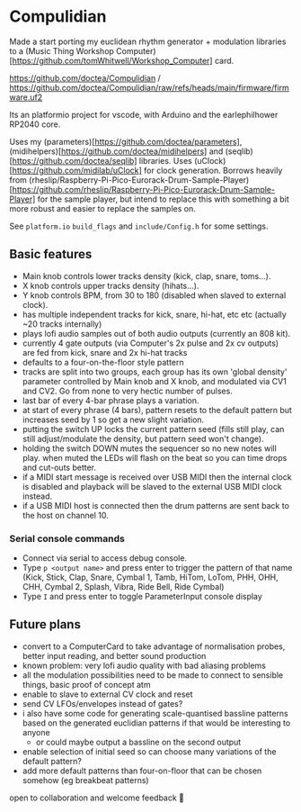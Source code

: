 # Compulidian

Made a start porting my euclidean rhythm generator + modulation libraries to a (Music Thing Workshop Computer)[https://github.com/tomWhitwell/Workshop_Computer] card.

https://github.com/doctea/Compulidian / https://github.com/doctea/Compulidian/raw/refs/heads/main/firmware/firmware.uf2

Its an platformio project for vscode, with Arduino and the earlephilhower RP2040 core.

Uses my (parameters)[https://github.com/doctea/parameters], (midihelpers)[https://github.com/doctea/midihelpers] and (seqlib)[https://github.com/doctea/seqlib] libraries.  Uses (uClock)[https://github.com/midilab/uClock] for clock generation.  Borrows heavily from (rheslip/Raspberry-Pi-Pico-Eurorack-Drum-Sample-Player)[https://github.com/rheslip/Raspberry-Pi-Pico-Eurorack-Drum-Sample-Player] for the sample player, but intend to replace this with something a bit more robust and easier to replace the samples on.

See `platform.io` `build_flags` and `include/Config.h` for some settings.

## Basic features

- Main knob controls lower tracks density (kick, clap, snare, toms...).
- X knob controls upper tracks density (hihats...).
- Y knob controls BPM, from 30 to 180 (disabled when slaved to external clock).
- has multiple independent tracks for kick, snare, hi-hat, etc etc (actually ~20 tracks internally)
- plays lofi audio samples out of both audio outputs (currently an 808 kit).
- currently 4 gate outputs (via Computer's 2x pulse and 2x cv outputs) are fed from kick, snare and 2x hi-hat tracks
- defaults to a four-on-the-floor style pattern
- tracks are split into two groups, each group has its own 'global density' parameter controlled by Main knob and X knob, and modulated via CV1 and CV2.  Go from none to very hectic number of pulses.
- last bar of every 4-bar phrase plays a variation.
- at start of every phrase (4 bars), pattern resets to the default pattern but increases seed by 1 so get a new slight variation.
- putting the switch UP locks the current pattern seed (fills still play, can still adjust/modulate the density, but pattern seed won't change).
- holding the switch DOWN mutes the sequencer so no new notes will play.  when muted the LEDs will flash on the beat so you can time drops and cut-outs better.
- if a MIDI start message is received over USB MIDI then the internal clock is disabled and playback will be slaved to the external USB MIDI clock instead.
- if a USB MIDI host is connected then the drum patterns are sent back to the host on channel 10.

### Serial console commands

- Connect via serial to access debug console.
- Type `p <output name>` and press enter to trigger the pattern of that name (Kick, Stick, Clap, Snare, Cymbal 1, Tamb, HiTom, LoTom, PHH, OHH, CHH, Cymbal 2, Splash, Vibra, Ride Bell, Ride Cymbal)
- Type `I` and press enter to toggle ParameterInput console display

## Future plans

- convert to a ComputerCard to take advantage of normalisation probes, better input reading, and better sound production
- known problem: very lofi audio quality with bad aliasing problems
- all the modulation possibilities need to be made to connect to sensible things, basic proof of concept atm
- enable to slave to external CV clock and reset
- send CV LFOs/envelopes instead of gates?
- i also have some code for generating scale-quantised bassline patterns based on the generated euclidian patterns if that would be interesting to anyone
  - or could maybe output a bassline on the second output
- enable selection of initial seed so can choose many variations of the default pattern?
- add more default patterns than four-on-floor that can be chosen somehow (eg breakbeat patterns)

open to collaboration and welcome feedback 🙂
